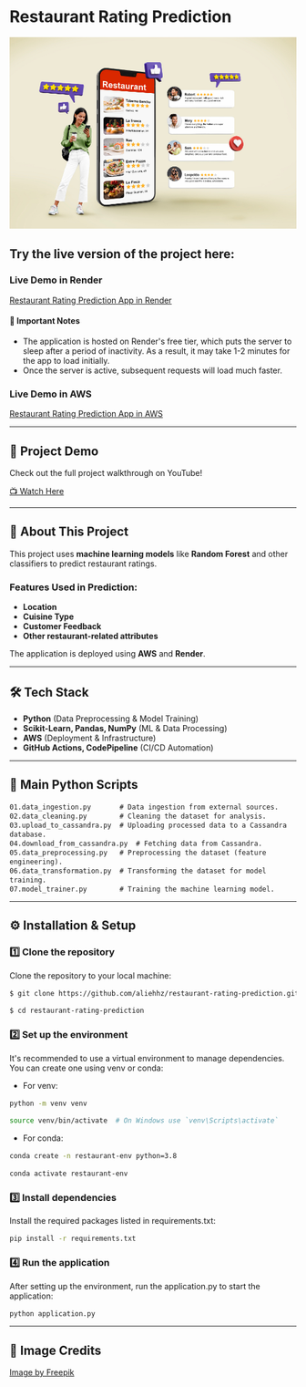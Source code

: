 # Restaurant Rating Prediction

![Alt Text](https://raw.githubusercontent.com/Alieh-hz/Restaurant_Rating_Prediction/main/static/images/img1.jpg)

## Try the live version of the project here:

### Live Demo in Render
[Restaurant Rating Prediction App in Render](https://restaurant-rating-prediction-yw9u.onrender.com)

#### 📌 Important Notes
- The application is hosted on Render's free tier, which puts the server to sleep after a period of inactivity. As a result, it may take 1-2 minutes for the app to load initially.
- Once the server is active, subsequent requests will load much faster.

### Live Demo in AWS
[Restaurant Rating Prediction App in AWS](http://restaurantratingprediction-env.eba-mgzctncn.us-east-1.elasticbeanstalk.com/)

---

## 🎥 Project Demo  
Check out the full project walkthrough on YouTube!  

[📺 Watch Here](https://www.youtube.com/watch?v=70gQHPDUDuE)  

---

## 📂 About This Project
This project uses **machine learning models** like **Random Forest** and other classifiers to predict restaurant ratings.  
### **Features Used in Prediction:**  
- **Location**  
- **Cuisine Type**  
- **Customer Feedback**  
- **Other restaurant-related attributes**  

The application is deployed using **AWS** and **Render**.

---

## 🛠️ Tech Stack  
- **Python** (Data Preprocessing & Model Training)  
- **Scikit-Learn, Pandas, NumPy** (ML & Data Processing)  
- **AWS** (Deployment & Infrastructure)  
- **GitHub Actions, CodePipeline** (CI/CD Automation)  


---

## 📜 Main Python Scripts  
```plaintext
01.data_ingestion.py       # Data ingestion from external sources.
02.data_cleaning.py        # Cleaning the dataset for analysis.
03.upload_to_cassandra.py  # Uploading processed data to a Cassandra database.
04.download_from_cassandra.py  # Fetching data from Cassandra.
05.data_preprocessing.py   # Preprocessing the dataset (feature engineering).
06.data_transformation.py  # Transforming the dataset for model training.
07.model_trainer.py        # Training the machine learning model.
```
---
  
## ⚙️ Installation & Setup  

### 1️⃣ Clone the repository
Clone the repository to your local machine:

```bash
$ git clone https://github.com/aliehhz/restaurant-rating-prediction.git
```
```bash
$ cd restaurant-rating-prediction
```

### 2️⃣ Set up the environment
It's recommended to use a virtual environment to manage dependencies. You can create one using venv or conda:

- For venv:
```bash
python -m venv venv
```
```bash
source venv/bin/activate  # On Windows use `venv\Scripts\activate`
```

- For conda:
```bash
conda create -n restaurant-env python=3.8
```
```bash
conda activate restaurant-env
```

### 3️⃣ Install dependencies
Install the required packages listed in requirements.txt:
```bash
pip install -r requirements.txt
```

### 4️⃣ Run the application
After setting up the environment, run the application.py to start the application:
```bash
python application.py
```
--- 

## 📸 Image Credits  
[Image by Freepik](https://www.freepik.com/free-photo/full-shot-smiley-woman-with-smartphone_26006350.htm#fromView=image_search_similar&page=1&position=7&uuid=1e193df9-3eea-43a0-b8b8-f842849831c8&new_detail=true)



